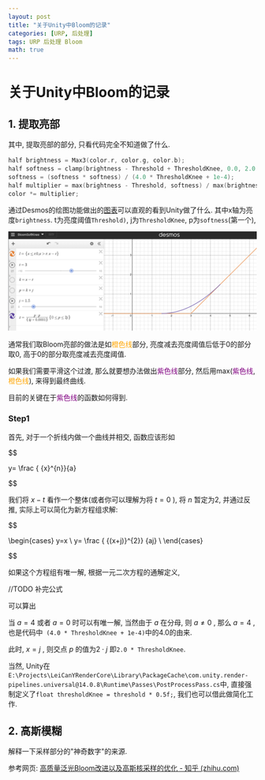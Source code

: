 ```yaml
---
layout: post
title: "关于Unity中Bloom的记录"
categories: [URP, 后处理]
tags: URP 后处理 Bloom
math: true
---
```


# 关于Unity中Bloom的记录

## 1. 提取亮部

其中, 提取亮部的部分, 只看代码完全不知道做了什么.

```c++
half brightness = Max3(color.r, color.g, color.b);
half softness = clamp(brightness - Threshold + ThresholdKnee, 0.0, 2.0 * ThresholdKnee);
softness = (softness * softness) / (4.0 * ThresholdKnee + 1e-4);
half multiplier = max(brightness - Threshold, softness) / max(brightness, 1e-4);
color *= multiplier;
```

通过Desmos的绘图功能做出的[图表](https://www.desmos.com/calculator/4ijao2sjrs)可以直观的看到Unity做了什么. 其中x轴为亮度```brightness```. t为亮度阈值```Threshold)```, j为```ThresholdKnee```, p为```softness```(第一个), 

![image-20230919173355575](/assets/image/image-20230919173355575.png)

通常我们取Bloom亮部的做法是如<font color=orange>橙色线</font>部分, 亮度减去亮度阈值后低于0的部分取0, 高于0的部分取亮度减去亮度阈值.

如果我们需要平滑这个过渡, 那么就要想办法做出<font color=purple>紫色线</font>部分, 然后用max(<font color=purple>紫色线</font>, <font color=orange>橙色线</font>), 来得到最终曲线.

目前的关键在于<font color=purple>紫色线</font>的函数如何得到.

### Step1

首先, 对于一个折线内做一个曲线并相交, 函数应该形如

$$

y= \frac {
{x}^{n}}{a}

$$

我们将 $x-t$ 看作一个整体(或者你可以理解为将 $t=0$ ), 将 $n$ 暂定为2, 并通过反推, 实际上可以简化为新方程组求解:

$$

\begin{cases}
y=x \\
y= \frac {
{(x+j)}^{2}} {aj} \\
\end{cases}

$$

如果这个方程组有唯一解, 根据一元二次方程的通解定义, 

//TODO 补完公式

可以算出

当 $a=4$ 或者 $a=0$ 时可以有唯一解, 当然由于 $a$ 在分母, 则 $a \ne 0$ , 那么 $a=4$ , 也是代码中``` (4.0 * ThresholdKnee + 1e-4)```中的4.0的由来.

此时, $x=j$ , 则交点 $p$ 的值为$2 \cdot j$ 即```2.0 * ThresholdKnee```.

当然, Unity在```E:\Projects\LeiCanYRenderCore\Library\PackageCache\com.unity.render-pipelines.universal@14.0.8\Runtime\Passes\PostProcessPass.cs```中, 直接强制定义了```float thresholdKnee = threshold * 0.5f;```, 我们也可以借此做简化工作.

## 2. 高斯模糊

解释一下采样部分的"神奇数字"的来源.

参考网页: [高质量泛光Bloom改进以及高斯核采样的优化 - 知乎 (zhihu.com)](https://zhuanlan.zhihu.com/p/630726865)
